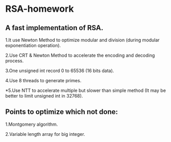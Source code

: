 # RSA-homework

## A fast implementation of RSA.

1.It use Newton Method to optimize modular and division (during modular exponentiation operation).

2.Use CRT & Newton Method to accelerate the encoding and decoding process.

3.One unsigned int record 0 to 65536 (16 bits data).

4.Use 8 threads to generate primes.

*5.Use NTT to accelerate multiple but slower than simple method (It may be better to limit unsigned int in 32768).


## Points to optimize which not done:

1.Montgomery algorithm.

2.Variable length array for big integer.
